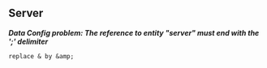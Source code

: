 ## Server
***Data Config problem: The reference to entity "server" must end with the ';' delimiter***

```
replace & by &amp;
```